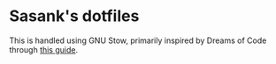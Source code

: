 # Sasank's dotfiles

This is handled using GNU Stow, primarily inspired by Dreams of Code through [this guide](https://www.youtube.com/watch?v=y6XCebnB9gs).
